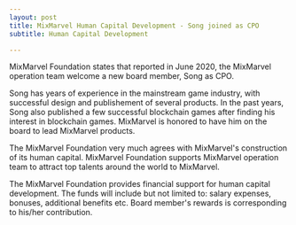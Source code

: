 ```yaml
---
layout: post
title: MixMarvel Human Capital Development - Song joined as CPO
subtitle: Human Capital Development 

---
```


MixMarvel Foundation states that reported in  June 2020, the MixMarvel operation team welcome a new board member, Song as CPO. 

Song has years of experience in the mainstream game industry, with successful design and publishement of several products. In the past years, Song also published a few successful blockchain games after finding his interest in blockchain games. MixMarvel is honored to have him on the board to lead MixMarvel products. 

The MixMarvel Foundation very much agrees with MixMarvel's construction of its human capital. MixMarvel Foundation supports MixMarvel operation team to attract top talents around the world to MixMarvel.

The MixMarvel Foundation provides financial support for human capital development. The funds will include but not limited to: salary expenses, bonuses, additional benefits etc. Board member's rewards is corresponding to his/her contribution.  


